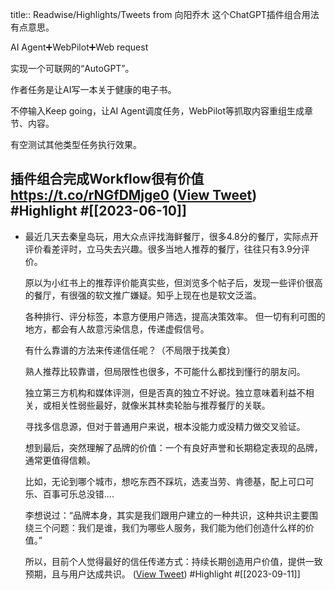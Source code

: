 title:: Readwise/Highlights/Tweets from 向阳乔木
这个ChatGPT插件组合用法有点意思。

AI Agent➕WebPilot➕Web request

实现一个可联网的“AutoGPT”。

作者任务是让AI写一本关于健康的电子书。

不停输入Keep going，让AI Agent调度任务，WebPilot等抓取内容重组生成章节、内容。

有空测试其他类型任务执行效果。

插件组合完成Workflow很有价值 https://t.co/rNGfDMjge0 ([View Tweet](https://twitter.com/vista8/status/1667324541851271175)) #Highlight #[[2023-06-10]]
-
- 最近几天去秦皇岛玩，用大众点评找海鲜餐厅，很多4.8分的餐厅，实际点开评价看差评时，立马失去兴趣。很多当地人推荐的餐厅，往往只有3.9分评价。
  
  原以为小红书上的推荐评价能真实些，但浏览多个帖子后，发现一些评价很高的餐厅，有很强的软文推广嫌疑。知乎上现在也是软文泛滥。
  
  各种排行、评分标签，本意方便用户筛选，提高决策效率。
  但一切有利可图的地方，都会有人故意污染信息，传递虚假信号。
  
  有什么靠谱的方法来传递信任呢？（不局限于找美食）
  
  熟人推荐比较靠谱，但局限性也很多，不可能什么都找到懂行的朋友问。
  
  独立第三方机构和媒体评测，但是否真的独立不好说。独立意味着利益不相关，或相关性弱些最好，就像米其林卖轮胎与推荐餐厅的关联。
  
  寻找多信息源，但对于普通用户来说，根本没能力或没精力做交叉验证。
  
  想到最后，突然理解了品牌的价值：一个有良好声誉和长期稳定表现的品牌，通常更值得信赖。
  
  比如，无论到哪个城市，想吃东西不踩坑，选麦当劳、肯德基，配上可口可乐、百事可乐总没错....
  
  李想说过：“品牌本身，其实是我们跟用户建立的一种共识，这种共识主要围绕三个问题：我们是谁，我们为哪些人服务，我们能为他们创造什么样的价值。”
  
  所以，目前个人觉得最好的信任传递方式：持续长期创造用户价值，提供一致预期，且与用户达成共识。 ([View Tweet](https://twitter.com/vista8/status/1700882165255590218)) #Highlight #[[2023-09-11]]